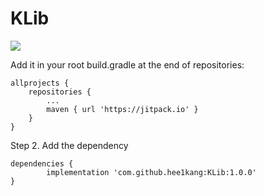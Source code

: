 # KLib

[![](https://jitpack.io/v/hee1kang/KLib.svg)](https://jitpack.io/#hee1kang/KLib)

Add it in your root build.gradle at the end of repositories:

	allprojects {
		repositories {
			...
			maven { url 'https://jitpack.io' }
		}
	}
  
Step 2. Add the dependency

	dependencies {
	        implementation 'com.github.hee1kang:KLib:1.0.0'
	}

